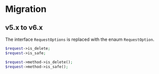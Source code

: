 # Migration

## v5.x to v6.x

The interface `RequestOptions` is replaced with the enaum `RequestOption`.

```php
$request->is_delete;
$request->is_safe;
```
```php
$request->method->is_delete();
$request->method->is_safe();
```
